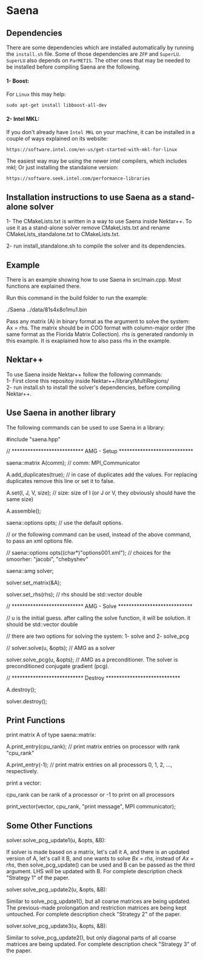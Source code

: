# Saena

## Dependencies
There are some dependencies which are installed automatically by running the `install.sh` file.
Some of those dependencies are `ZFP` and `SuperLU`. `SuperLU` also depends on `ParMETIS`.
The other ones that may be needed to be installed before compiling Saena are the following.

#### 1- Boost:
For `Linux` this may help:

`sudo apt-get install libboost-all-dev`

#### 2- Intel MKL:
If you don't already have `Intel MKL` on your machine, it can be installed in a couple of ways explained on its website:

`https://software.intel.com/en-us/get-started-with-mkl-for-linux`

The easiest way may be using the newer intel compilers, which includes mkl; Or just installing the standalone version:

`https://software.seek.intel.com/performance-libraries`

## Installation instructions to use Saena as a stand-alone solver

1- The CMakeLists.txt is written in a way to use Saena inside Nektar++. To use it as a stand-alone solver remove CMakeLists.txt and rename CMakeLists_standalone.txt to CMakeLists.txt.

2- run install_standalone.sh to compile the solver and its dependencies.


## Example

There is an example showing how to use Saena in src/main.cpp. Most functions are explained there.

Run this command in the build folder to run the example:

./Saena ../data/81s4x8o1mu1.bin

Pass any matrix (A) in binary format as the argument to solve the system: Ax = rhs. The matrix should be in COO format with column-major order (the same format as the Florida Matrix Collection). rhs is generated randomly in this example. It is exaplained how to also pass rhs in the example.

## Nektar++

To use Saena inside Nektar++ follow the following commands: \
1- First clone this repositoy inside Nektar++/library/MultiRegions/ \
2- run install.sh to install the solver's dependencies, before compiling Nektar++.

## Use Saena in another library

The following commands can be used to use Saena in a library:

#include "saena.hpp"

// *************************** AMG - Setup ****************************

saena::matrix A(comm); // comm: MPI_Communicator

A.add_duplicates(true); // in case of duplicates add the values. For replacing duplicates remove this line or set it to false.

A.set(I, J, V, size); // size: size of I (or J or V, they obviously should have the same size)

A.assemble();

saena::options opts; // use the default options.

// or the following command can be used, instead of the above command, to pass an xml options file.

// saena::options opts((char*)"options001.xml"); // choices for the smoorher: "jacobi", "chebyshev"

saena::amg solver;

solver.set_matrix(&A);

solver.set_rhs(rhs); // rhs should be std::vector double

// *************************** AMG - Solve ****************************

// u is the initial guess. after calling the solve function, it will be solution. it should be std::vector double

// there are two options for solving the system: 1- solve and 2- solve_pcg
  
// solver.solve(u, &opts); // AMG as a solver

solver.solve_pcg(u, &opts); // AMG as a preconditioner. The solver is preconditioned conjugate gradient (pcg).

// *************************** Destroy ****************************

A.destroy();

solver.destroy();

## Print Functions

print matrix A of type saena::matrix:

A.print_entry(cpu_rank); // print matrix entries on processor with rank "cpu_rank"

A.print_entry(-1); // print matrix entries on all processors 0, 1, 2, ..., respectively.

print a vector:

cpu_rank can be rank of a processor or -1 to print on all processors

print_vector(vector, cpu_rank, "print message", MPI communicator);

## Some Other Functions

solver.solve_pcg_update1(u, &opts, &B):

If solver is made based on a matrix, let's call it A, and there is an updated version of A, let's call it B, and one wants to solve *Bx = rhs*, instead of *Ax = rhs*, then solve_pcg_update() can be used and B can be passed as the third argument. LHS will be updated with B. For complete description check "Strategy 1" of the paper.

solver.solve_pcg_update2(u, &opts, &B):

Similar to solve_pcg_update1(), but all coarse matrices are being updated. The previous-made prolongation and restriction matrices are being kept untouched. For complete description check "Strategy 2" of the paper.

solver.solve_pcg_update3(u, &opts, &B):

Similar to solve_pcg_update2(), but only diagonal parts of all coarse matrices are being updated. For complete description check "Strategy 3" of the paper.
